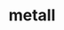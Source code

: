 ---
title: "metall"
layout: cache
categories: [package, develop]
meta: {"versions": ["0.25"], "compilers": ["cce@=15.0.1", "gcc@=10.3.0", "gcc@=11.4.0", "gcc@=9.4.0", "oneapi@=2023.2.0", "oneapi@=2024.0.0"], "oss": ["rhel8", "sle_hpc15", "ubuntu20.04", "ubuntu22.04"], "platforms": ["linux"], "targets": ["aarch64", "neoverse_v1", "neoverse_v2", "ppc64le", "x86_64_v3", "x86_64_v4", "zen4"], "stacks": ["e4s", "e4s-aarch64", "e4s-cray-rhel", "e4s-cray-sles", "e4s-neoverse-v2", "e4s-neoverse_v1", "e4s-oneapi", "e4s-power", "root"], "num_specs": 21, "num_specs_by_stack": {"e4s-cray-rhel": 1, "root": 21, "e4s-cray-sles": 1, "e4s-neoverse_v1": 3, "e4s-power": 4, "e4s": 3, "e4s-oneapi": 4, "e4s-aarch64": 2, "e4s-neoverse-v2": 3}}
spec_details: [{"hash": "ndxgervrvkx6cvghp2ixwdgyhq6qkzht", "compiler": "cce@=15.0.1", "versions": ["0.25"], "os": "rhel8", "platform": "linux", "target": "zen4", "variants": ["build_system=cmake", "build_type=Release", "generator=make", "~ipo"], "stacks": ["e4s-cray-rhel", "root"], "size": "-", "tarball": "https://binaries.spack.io/develop/build_cache/linux-rhel8-zen4/cce-15.0.1/metall-0.25/linux-rhel8-zen4-cce-15.0.1-metall-0.25-ndxgervrvkx6cvghp2ixwdgyhq6qkzht.spack"}, {"hash": "tjzjsgayeor3igunae4wmirewyzkfuw4", "compiler": "gcc@=10.3.0", "versions": ["0.25"], "os": "sle_hpc15", "platform": "linux", "target": "x86_64_v4", "variants": ["build_system=cmake", "build_type=Release", "generator=make", "~ipo"], "stacks": ["e4s-cray-sles", "root"], "size": "-", "tarball": "https://binaries.spack.io/develop/build_cache/linux-sle_hpc15-x86_64_v4/gcc-10.3.0/metall-0.25/linux-sle_hpc15-x86_64_v4-gcc-10.3.0-metall-0.25-tjzjsgayeor3igunae4wmirewyzkfuw4.spack"}, {"hash": "jhv5ya2fk672dpnfpwnrtjxbzs3cjl6h", "compiler": "gcc@=11.4.0", "versions": ["0.25"], "os": "ubuntu20.04", "platform": "linux", "target": "neoverse_v1", "variants": ["build_system=cmake", "build_type=Release", "generator=make", "~ipo"], "stacks": ["root", "e4s-neoverse_v1"], "size": "-", "tarball": "https://binaries.spack.io/develop/build_cache/linux-ubuntu20.04-neoverse_v1/gcc-11.4.0/metall-0.25/linux-ubuntu20.04-neoverse_v1-gcc-11.4.0-metall-0.25-jhv5ya2fk672dpnfpwnrtjxbzs3cjl6h.spack"}, {"hash": "hkuzpmzhkdcduchksaksa3pybhp3be2x", "compiler": "gcc@=11.4.0", "versions": ["0.25"], "os": "ubuntu20.04", "platform": "linux", "target": "neoverse_v1", "variants": ["build_system=cmake", "build_type=Release", "generator=make", "~ipo"], "stacks": ["root", "e4s-neoverse_v1"], "size": "-", "tarball": "https://binaries.spack.io/develop/build_cache/linux-ubuntu20.04-neoverse_v1/gcc-11.4.0/metall-0.25/linux-ubuntu20.04-neoverse_v1-gcc-11.4.0-metall-0.25-hkuzpmzhkdcduchksaksa3pybhp3be2x.spack"}, {"hash": "w4dwngbakuffgltppwqk22lgc5mkmaw4", "compiler": "gcc@=11.4.0", "versions": ["0.25"], "os": "ubuntu20.04", "platform": "linux", "target": "neoverse_v1", "variants": ["build_system=cmake", "build_type=Release", "generator=make", "~ipo"], "stacks": ["root", "e4s-neoverse_v1"], "size": "-", "tarball": "https://binaries.spack.io/develop/build_cache/linux-ubuntu20.04-neoverse_v1/gcc-11.4.0/metall-0.25/linux-ubuntu20.04-neoverse_v1-gcc-11.4.0-metall-0.25-w4dwngbakuffgltppwqk22lgc5mkmaw4.spack"}, {"hash": "kvklwd2vmhaygy7vuxqp6erj3hsasjsx", "compiler": "gcc@=9.4.0", "versions": ["0.25"], "os": "ubuntu20.04", "platform": "linux", "target": "ppc64le", "variants": ["build_system=cmake", "build_type=Release", "generator=make", "~ipo"], "stacks": ["e4s-power", "root"], "size": "-", "tarball": "https://binaries.spack.io/develop/build_cache/linux-ubuntu20.04-ppc64le/gcc-9.4.0/metall-0.25/linux-ubuntu20.04-ppc64le-gcc-9.4.0-metall-0.25-kvklwd2vmhaygy7vuxqp6erj3hsasjsx.spack"}, {"hash": "txdbjf43wsrvwonzvrnjop24gx6v2jcb", "compiler": "gcc@=9.4.0", "versions": ["0.25"], "os": "ubuntu20.04", "platform": "linux", "target": "ppc64le", "variants": ["build_system=cmake", "build_type=Release", "generator=make", "~ipo"], "stacks": ["e4s-power", "root"], "size": "-", "tarball": "https://binaries.spack.io/develop/build_cache/linux-ubuntu20.04-ppc64le/gcc-9.4.0/metall-0.25/linux-ubuntu20.04-ppc64le-gcc-9.4.0-metall-0.25-txdbjf43wsrvwonzvrnjop24gx6v2jcb.spack"}, {"hash": "k3t5fdfzahca7tthfzztt5i2bvrrqbya", "compiler": "gcc@=9.4.0", "versions": ["0.25"], "os": "ubuntu20.04", "platform": "linux", "target": "ppc64le", "variants": ["build_system=cmake", "build_type=Release", "generator=make", "~ipo"], "stacks": ["e4s-power", "root"], "size": "-", "tarball": "https://binaries.spack.io/develop/build_cache/linux-ubuntu20.04-ppc64le/gcc-9.4.0/metall-0.25/linux-ubuntu20.04-ppc64le-gcc-9.4.0-metall-0.25-k3t5fdfzahca7tthfzztt5i2bvrrqbya.spack"}, {"hash": "mwhqvvzcl6urswj6dbkwfvn3cldunkey", "compiler": "gcc@=9.4.0", "versions": ["0.25"], "os": "ubuntu20.04", "platform": "linux", "target": "ppc64le", "variants": ["build_system=cmake", "build_type=Release", "generator=make", "~ipo"], "stacks": ["e4s-power", "root"], "size": "-", "tarball": "https://binaries.spack.io/develop/build_cache/linux-ubuntu20.04-ppc64le/gcc-9.4.0/metall-0.25/linux-ubuntu20.04-ppc64le-gcc-9.4.0-metall-0.25-mwhqvvzcl6urswj6dbkwfvn3cldunkey.spack"}, {"hash": "jzwxbqkvjgz5yhnd5gf2zrqrhhfj47cb", "compiler": "gcc@=11.4.0", "versions": ["0.25"], "os": "ubuntu20.04", "platform": "linux", "target": "x86_64_v3", "variants": ["build_system=cmake", "build_type=Release", "generator=make", "~ipo"], "stacks": ["root", "e4s"], "size": "-", "tarball": "https://binaries.spack.io/develop/build_cache/linux-ubuntu20.04-x86_64_v3/gcc-11.4.0/metall-0.25/linux-ubuntu20.04-x86_64_v3-gcc-11.4.0-metall-0.25-jzwxbqkvjgz5yhnd5gf2zrqrhhfj47cb.spack"}, {"hash": "gjrfd6b5fzzscyjehp77vcrepevcpgi6", "compiler": "gcc@=11.4.0", "versions": ["0.25"], "os": "ubuntu20.04", "platform": "linux", "target": "x86_64_v3", "variants": ["build_system=cmake", "build_type=Release", "generator=make", "~ipo"], "stacks": ["root", "e4s"], "size": "-", "tarball": "https://binaries.spack.io/develop/build_cache/linux-ubuntu20.04-x86_64_v3/gcc-11.4.0/metall-0.25/linux-ubuntu20.04-x86_64_v3-gcc-11.4.0-metall-0.25-gjrfd6b5fzzscyjehp77vcrepevcpgi6.spack"}, {"hash": "khtahcbi33louif6g7lkpx3erlf425pe", "compiler": "gcc@=11.4.0", "versions": ["0.25"], "os": "ubuntu20.04", "platform": "linux", "target": "x86_64_v3", "variants": ["build_system=cmake", "build_type=Release", "generator=make", "~ipo"], "stacks": ["root", "e4s"], "size": "-", "tarball": "https://binaries.spack.io/develop/build_cache/linux-ubuntu20.04-x86_64_v3/gcc-11.4.0/metall-0.25/linux-ubuntu20.04-x86_64_v3-gcc-11.4.0-metall-0.25-khtahcbi33louif6g7lkpx3erlf425pe.spack"}, {"hash": "sewa2fldi5yqe5yndo2beuexlpkh64az", "compiler": "oneapi@=2023.2.0", "versions": ["0.25"], "os": "ubuntu20.04", "platform": "linux", "target": "x86_64_v3", "variants": ["build_system=cmake", "build_type=Release", "generator=make", "~ipo"], "stacks": ["e4s-oneapi", "root"], "size": "-", "tarball": "https://binaries.spack.io/develop/build_cache/linux-ubuntu20.04-x86_64_v3/oneapi-2023.2.0/metall-0.25/linux-ubuntu20.04-x86_64_v3-oneapi-2023.2.0-metall-0.25-sewa2fldi5yqe5yndo2beuexlpkh64az.spack"}, {"hash": "ypfi7f75a6pqh434w3z2v3tf35i43osn", "compiler": "gcc@=11.4.0", "versions": ["0.25"], "os": "ubuntu22.04", "platform": "linux", "target": "aarch64", "variants": ["build_system=cmake", "build_type=Release", "generator=make", "~ipo"], "stacks": ["e4s-aarch64", "root"], "size": "-", "tarball": "https://binaries.spack.io/develop/build_cache/linux-ubuntu22.04-aarch64/gcc-11.4.0/metall-0.25/linux-ubuntu22.04-aarch64-gcc-11.4.0-metall-0.25-ypfi7f75a6pqh434w3z2v3tf35i43osn.spack"}, {"hash": "3fbusb45tfjt7xi2ik5ha6ful6lppjus", "compiler": "gcc@=11.4.0", "versions": ["0.25"], "os": "ubuntu22.04", "platform": "linux", "target": "aarch64", "variants": ["build_system=cmake", "build_type=Release", "generator=make", "~ipo"], "stacks": ["e4s-aarch64", "root"], "size": "-", "tarball": "https://binaries.spack.io/develop/build_cache/linux-ubuntu22.04-aarch64/gcc-11.4.0/metall-0.25/linux-ubuntu22.04-aarch64-gcc-11.4.0-metall-0.25-3fbusb45tfjt7xi2ik5ha6ful6lppjus.spack"}, {"hash": "oxpcquraxp5dix74f5yfjpptkv7e7en4", "compiler": "gcc@=11.4.0", "versions": ["0.25"], "os": "ubuntu22.04", "platform": "linux", "target": "neoverse_v2", "variants": ["build_system=cmake", "build_type=Release", "generator=make", "~ipo"], "stacks": ["e4s-neoverse-v2", "root"], "size": "-", "tarball": "https://binaries.spack.io/develop/build_cache/linux-ubuntu22.04-neoverse_v2/gcc-11.4.0/metall-0.25/linux-ubuntu22.04-neoverse_v2-gcc-11.4.0-metall-0.25-oxpcquraxp5dix74f5yfjpptkv7e7en4.spack"}, {"hash": "7tjnxo53jq3b76b5bcksrpxwmkoubafe", "compiler": "gcc@=11.4.0", "versions": ["0.25"], "os": "ubuntu22.04", "platform": "linux", "target": "neoverse_v2", "variants": ["build_system=cmake", "build_type=Release", "generator=make", "~ipo"], "stacks": ["e4s-neoverse-v2", "root"], "size": "-", "tarball": "https://binaries.spack.io/develop/build_cache/linux-ubuntu22.04-neoverse_v2/gcc-11.4.0/metall-0.25/linux-ubuntu22.04-neoverse_v2-gcc-11.4.0-metall-0.25-7tjnxo53jq3b76b5bcksrpxwmkoubafe.spack"}, {"hash": "tzsfymj4vgevm72mkl465t3foojeaxvj", "compiler": "gcc@=11.4.0", "versions": ["0.25"], "os": "ubuntu22.04", "platform": "linux", "target": "neoverse_v2", "variants": ["build_system=cmake", "build_type=Release", "generator=make", "~ipo"], "stacks": ["e4s-neoverse-v2", "root"], "size": "-", "tarball": "https://binaries.spack.io/develop/build_cache/linux-ubuntu22.04-neoverse_v2/gcc-11.4.0/metall-0.25/linux-ubuntu22.04-neoverse_v2-gcc-11.4.0-metall-0.25-tzsfymj4vgevm72mkl465t3foojeaxvj.spack"}, {"hash": "njxesqwcx2x5n5y6nrdp7vxpmkisl3oz", "compiler": "oneapi@=2024.0.0", "versions": ["0.25"], "os": "ubuntu22.04", "platform": "linux", "target": "x86_64_v3", "variants": ["build_system=cmake", "build_type=Release", "generator=make", "~ipo"], "stacks": ["e4s-oneapi", "root"], "size": "-", "tarball": "https://binaries.spack.io/develop/build_cache/linux-ubuntu22.04-x86_64_v3/oneapi-2024.0.0/metall-0.25/linux-ubuntu22.04-x86_64_v3-oneapi-2024.0.0-metall-0.25-njxesqwcx2x5n5y6nrdp7vxpmkisl3oz.spack"}, {"hash": "j7jmofkynvji27t4ilcaeckmx7a2v5du", "compiler": "oneapi@=2024.0.0", "versions": ["0.25"], "os": "ubuntu22.04", "platform": "linux", "target": "x86_64_v3", "variants": ["build_system=cmake", "build_type=Release", "generator=make", "~ipo"], "stacks": ["e4s-oneapi", "root"], "size": "-", "tarball": "https://binaries.spack.io/develop/build_cache/linux-ubuntu22.04-x86_64_v3/oneapi-2024.0.0/metall-0.25/linux-ubuntu22.04-x86_64_v3-oneapi-2024.0.0-metall-0.25-j7jmofkynvji27t4ilcaeckmx7a2v5du.spack"}, {"hash": "tuzxglor554pv47gdh733iov65j2y6iu", "compiler": "oneapi@=2024.0.0", "versions": ["0.25"], "os": "ubuntu22.04", "platform": "linux", "target": "x86_64_v3", "variants": ["build_system=cmake", "build_type=Release", "generator=make", "~ipo"], "stacks": ["e4s-oneapi", "root"], "size": "-", "tarball": "https://binaries.spack.io/develop/build_cache/linux-ubuntu22.04-x86_64_v3/oneapi-2024.0.0/metall-0.25/linux-ubuntu22.04-x86_64_v3-oneapi-2024.0.0-metall-0.25-tuzxglor554pv47gdh733iov65j2y6iu.spack"}]
---
